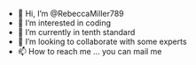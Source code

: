 - 👋 Hi, I’m @RebeccaMiller789
- 👀 I’m interested in coding
- 🌱 I’m currently in tenth standard
- 💞️ I’m looking to collaborate with some experts
- 📫 How to reach me ... you can mail me

<!---
RebeccaMiller789/RebeccaMiller789 is a ✨ special ✨ repository because its `README.md` (this file) appears on your GitHub profile.
You can click the Preview link to take a look at your changes.
--->
